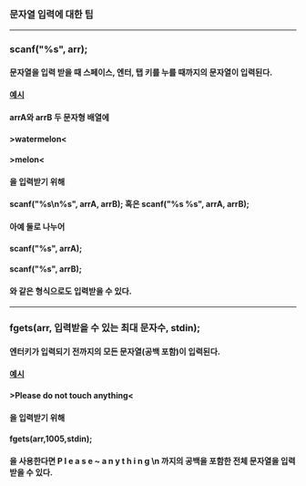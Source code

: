 ### 문자열 입력에 대한 팁

------

### scanf("%s", arr);

#### 문자열을 입력 받을 때 스페이스, 엔터, 탭 키를 누를 때까지의 문자열이 입력된다.

#### [예시](https://lms.algorithmjobs.io/course/e80wgsqfd36faclgow5o-course/e80wgsqfd36faclgow5o_section_6/e80wgsqfd36faclgow5o_subsection_15/e80wgsqfd36faclgow5o_unit_149)

#### arrA와 arrB 두 문자형 배열에

#### >watermelon<

#### >melon<

#### 을 입력받기 위해

#### scanf("%s\n%s", arrA, arrB); 혹은 scanf("%s %s", arrA, arrB);

#### 아예 둘로 나누어

#### scanf("%s", arrA);

#### scanf("%s", arrB);

#### 와 같은 형식으로도 입력받을 수 있다.

------

### fgets(arr, 입력받을 수 있는 최대 문자수, stdin);

#### 엔터키가 입력되기 전까지의 모든 문자열(공백 포함)이 입력된다.

#### [예시](https://lms.algorithmjobs.io/course/e80wgsqfd36faclgow5o-course/e80wgsqfd36faclgow5o_section_6/e80wgsqfd36faclgow5o_subsection_15/e80wgsqfd36faclgow5o_unit_149)

#### >Please do not touch anything<

#### 을 입력받기 위해

#### fgets(arr,1005,stdin);

#### 을 사용한다면 P l e a s e ~ a n y t h i n g \n 까지의 공백을 포함한 전체 문자열을 입력받을 수 있다.